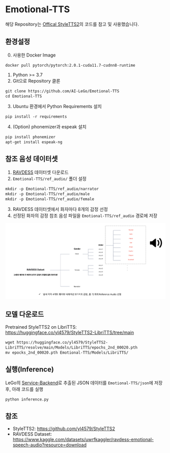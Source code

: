 # Emotional-TTS

해당 Repository는 [Offical StyleTTS2](https://github.com/yl4579/StyleTTS2)의 코드를 참고 및 사용했습니다.


## 환경설정
0. 사용한 Docker Image
```shell
docker pull pytorch/pytorch:2.0.1-cuda11.7-cudnn8-runtime
```
1. Python >= 3.7
2. Git으로 Repository 클론
```shell
git clone https://github.com/AI-LeGo/Emotional-TTS
cd Emotional-TTS
```
3. Ubuntu 환경에서 Python Requirements 설치
```shell
pip install -r requirements
```
4. (Option) phonemizer과 espeak 설치
```shell
pip install phonemizer
apt-get install espeak-ng
```  

## 참조 음성 데이터셋
1. [RAVDESS](https://www.kaggle.com/datasets/uwrfkaggler/ravdess-emotional-speech-audio?resource=download) 데이터셋 다운로드
2. `Emotional-TTS/ref_audio/` 폴더 설정
```shell
mkdir -p Emotional-TTS/ref_audio/narrator
mkdir -p Emotional-TTS/ref_audio/male
mkdir -p Emotional-TTS/ref_audio/female
```
3. RAVDESS 데이터셋에서 화자마다 8개의 감정 선정
4. 선정된 화자의 감정 참조 음성 파일을 `Emotional-TTS/ref_audio` 경로에 저장  

![RAVDESS_DATASET 이미지](imgs/ravdess_dataset.png)

## 모델 다운로드
Pretrained StyleTTS2 on LibriTTS: https://huggingface.co/yl4579/StyleTTS2-LibriTTS/tree/main
```shell
wget https://huggingface.co/yl4579/StyleTTS2-LibriTTS/resolve/main/Models/LibriTTS/epochs_2nd_00020.pth
mv epocks_2nd_00020.pth Emotional-TTS/Models/LibriTTS/
```

## 실행(Inference)
LeGo의 [Service-Backend](https://github.com/AI-LeGo/Service-Backend)로 추출된 JSON 데이터를 `Emotional-TTS/json`에 저장 후, 아래 코드를 실행
```shell
python inference.py
```


## 참조
- StyleTTS2: https://github.com/yl4579/StyleTTS2
- RAVDESS Dataset: https://www.kaggle.com/datasets/uwrfkaggler/ravdess-emotional-speech-audio?resource=download